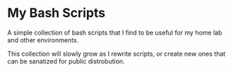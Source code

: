 # My Bash Scripts

A simple collection of bash scripts that I find to be useful for my home lab and other environments. 

This collection will slowly grow as I rewrite scripts, or create new ones that can be sanatized for public distrobution. 